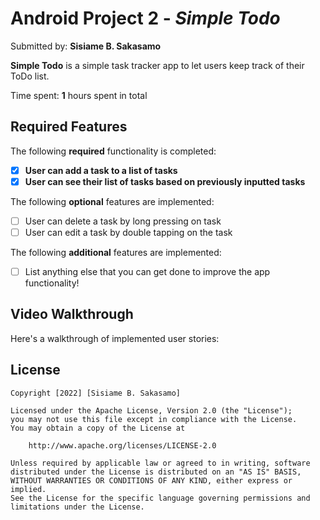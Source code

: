 # Android Project 2 - *Simple Todo*

Submitted by: **Sisiame B. Sakasamo**

**Simple Todo** is a simple task tracker app to let users keep track of their ToDo list.

Time spent: **1** hours spent in total

## Required Features

The following **required** functionality is completed:

- [x] **User can add a task to a list of tasks**
- [x] **User can see their list of tasks based on previously inputted tasks**

The following **optional** features are implemented:

- [ ] User can delete a task by long pressing on task
- [ ] User can edit a task by double tapping on the task

The following **additional** features are implemented:

* [ ] List anything else that you can get done to improve the app functionality!

## Video Walkthrough

Here's a walkthrough of implemented user stories:

## License

    Copyright [2022] [Sisiame B. Sakasamo]

    Licensed under the Apache License, Version 2.0 (the "License");
    you may not use this file except in compliance with the License.
    You may obtain a copy of the License at

        http://www.apache.org/licenses/LICENSE-2.0

    Unless required by applicable law or agreed to in writing, software
    distributed under the License is distributed on an "AS IS" BASIS,
    WITHOUT WARRANTIES OR CONDITIONS OF ANY KIND, either express or implied.
    See the License for the specific language governing permissions and
    limitations under the License.
